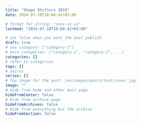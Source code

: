 ```yaml
---
title: "Shape Shifters 2019"
date: 2024-07-18T18:04:42+03:00

# format for string: "xxxx-xx-xx"
lastmod: "2024-07-18T18:04:42+03:00"

# set false when you want the post publish
draft: true
# one category: ["category-1"]
# more categories: ["category-1", "category-2", ...]
categories: []
# refer to categories
tags: []
# seires
series: []
# Top image for the post: /en/images/posts/test/cover.jpg
image: ""
# Hide from home and other main page
hideFromCenter: false
# Hide from archive page
hideFromArchives: false
# Hide from everything but the archive
hideFromSection: false
---
```


<!--more-->